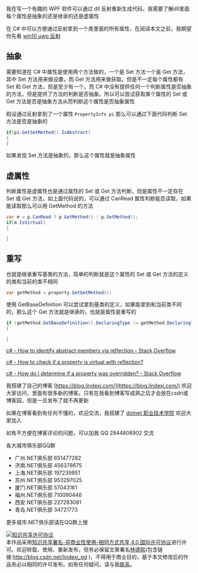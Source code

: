 
我在写一个有趣的 WPF 软件可以通过 dll 反射重新生成代码，我需要了解dll里面每个属性是抽象的还是继承的还是虚属性

<!--more-->


<!-- CreateTime:2020/3/17 19:23:02 -->

<!-- 发布 -->

在 C# 中可以方便通过反射拿到一个类里面的所有属性，在阅读本文之前，我期望你先看 [win10 uwp 反射](https://blog.lindexi.com/post/win10-uwp-%E5%8F%8D%E5%B0%84.html)

## 抽象

需要知道在 C# 中属性是使用两个方法做的，一个是 Set 方法一个是 Get 方法，其中 Set 方法用来做设置，而 Get 方法用来做获取。但是不一定每个属性都有 Set 和 Get 方法，但是至少有一个。而 C# 中没有提供任何一个判断属性是否抽象的方法，但是提供了方法的判断是否抽象。所以可以尝试获取某个属性的 Set 或 Get 方法是否是抽象方法从而判断这个属性是否抽象属性

假设通过反射拿到了一个属性 `PropertyInfo pi` 那么可以通过下面代码判断 Set 方法是否是抽象的

```csharp
if(pi.GetSetMethod().IsAbstract)
{
}
```

如果发现 Set 方法是抽象的，那么这个属性就是抽象属性

## 虚属性

判断属性是虚属性也是通过属性的 Set 或 Get 方法判断，但是属性不一定存在 Set 或 Get 方法，如上面代码说的，可以通过 CanRead 属性判断能否读取，如果能读取那么可以用 GetMethod 的方法

```csharp
var m = p.CanRead ? p.GetMethod() : p.SetMethod();
if(m.IsVirtual)
{

}
```

## 重写

也就是继承重写基类的方法，简单的判断就是这个属性的 Set 或 Get 方法的定义的类和当前的类不相同

```csharp
var getMethod = property.GetGetMethod();
```

使用 GetBaseDefinition 可以尝试拿到基类的定义，如果能拿到和当前类不同的，那么这个 Get 方法就是继承的，也就是属性是重写的

```csharp
if (getMethod.GetBaseDefinition().DeclaringType != getMethod.DeclaringType)
{

}
```

[c# - How to identify abstract members via reflection - Stack Overflow](https://stackoverflow.com/questions/1025803/how-to-identify-abstract-members-via-reflection )

[c# - How to check if a property is virtual with reflection?](https://stackoverflow.com/questions/12305945/how-to-check-if-a-property-is-virtual-with-reflection )

[c# - How do I determine if a property was overridden? - Stack Overflow](https://stackoverflow.com/questions/4505232/how-do-i-determine-if-a-property-was-overridden )



我搭建了自己的博客 [https://blog.lindexi.com/](https://blog.lindexi.com/) 欢迎大家访问，里面有很多新的博客。只有在我看到博客写成熟之后才会放在csdn或博客园，但是一旦发布了就不再更新

如果在博客看到有任何不懂的，欢迎交流，我搭建了 [dotnet 职业技术学院](https://t.me/dotnet_campus) 欢迎大家加入

如有不方便在博客评论的问题，可以加我 QQ 2844808902 交流

各大城市俱乐部QQ群

- 广州.NET俱乐部 651477282
- 济南.NET俱乐部 456378675
- 上海.NET俱乐部 197239851
- 苏州.NET俱乐部 953297025
- 厦门.NET俱乐部 57043161
- 福州.NET俱乐部 710090446
- 西安.NET俱乐部 227283081
- 青岛.NET俱乐部 34721773

更多城市.NET俱乐部请在QQ群上搜

<a rel="license" href="http://creativecommons.org/licenses/by-nc-sa/4.0/"><img alt="知识共享许可协议" style="border-width:0" src="https://licensebuttons.net/l/by-nc-sa/4.0/88x31.png" /></a><br />本作品采用<a rel="license" href="http://creativecommons.org/licenses/by-nc-sa/4.0/">知识共享署名-非商业性使用-相同方式共享 4.0 国际许可协议</a>进行许可。欢迎转载、使用、重新发布，但务必保留文章署名[林德熙](http://blog.csdn.net/lindexi_gd)(包含链接:http://blog.csdn.net/lindexi_gd )，不得用于商业目的，基于本文修改后的作品务必以相同的许可发布。如有任何疑问，请与我[联系](mailto:lindexi_gd@163.com)。